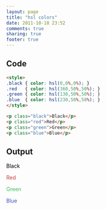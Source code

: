 ```yaml
---
layout: page
title: "hsl colors"
date: 2011-10-18 23:52
comments: true
sharing: true
footer: true
---
```


## Code
```html
<style>
.black { color: hsl(0,0%,0%); }
.red   { color: hsl(360,50%,50%); }
.green { color: hsl(130,50%,50%); }
.blue  { color: hsl(230,50%,50%); }
</style>

<p class="black">Black</p>
<p class="red">Red</p>
<p class="green">Green</p>
<p class="blue">Blue</p>
```

## Output
<style>
.black { color: hsl(0,0%,0%); }
.red   { color: hsl(360,50%,50%); }
.green { color: hsl(130,50%,50%); }
.blue  { color: hsl(230,50%,50%); }
</style>

<p class="black">Black</p>
<p class="red">Red</p>
<p class="green">Green</p>
<p class="blue">Blue</p>